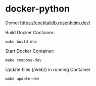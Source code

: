 # docker-python

Demo: https://cocktaildb.rosenheim.dev/

Build Docker Container:
```
make build-dev
```

Start Docker Container:
```
make compose-dev
```

Update files (/web/) in running Container
```
make update-dev
```

